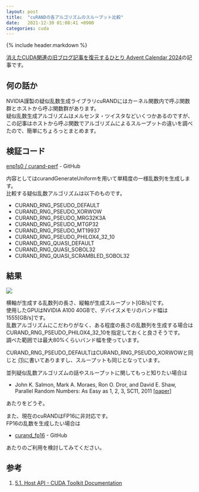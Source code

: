 ```yaml
---
layout: post
title:  "cuRANDの各アルゴリズムのスループット比較"
date:   2021-12-30 01:08:41 +0900
categories: cuda
---
```


{% include header.markdown %}

<a href="https://adventar.org/calendars/10896">消えたCUDA関連の旧ブログ記事を復元するひとり Advent Calendar 2024</a>の記事です。

<h2 id='a'>何の話か</h2>
<p>
NVIDIA謹製の疑似乱数生成ライブラリcuRANDにはカーネル関数内で呼ぶ関数群とホストから呼ぶ関数群があります。<br>
疑似乱数生成アルゴリズムはメルセンヌ・ツイスタなどいくつかあるのですが、この記事はホストから呼ぶ関数でアルゴリズムによるスループットの違いを調べたので、簡単にちょろっとまとめます。
</p>

<h2 id='b'>検証コード</h2>
<p>
<a href='https://github.com/enp1s0/curand-perf'>enp1s0 / curand-perf</a> - GitHub
</p>
<p>
内容としては<span class='code-range'>curandGenerateUniform</span>を用いて単精度の一様乱数列を生成します。<br>
比較する疑似乱数アルゴリズムは以下のものです。
</p>
<ul>
        <li>CURAND_RNG_PSEUDO_DEFAULT</li>
        <li>CURAND_RNG_PSEUDO_XORWOW</li>
        <li>CURAND_RNG_PSEUDO_MRG32K3A</li>
        <li>CURAND_RNG_PSEUDO_MTGP32</li>
        <li>CURAND_RNG_PSEUDO_MT19937</li>
        <li>CURAND_RNG_PSEUDO_PHILOX4_32_10</li>
        <li>CURAND_RNG_QUASI_DEFAULT</li>
        <li>CURAND_RNG_QUASI_SOBOL32</li>
        <li>CURAND_RNG_QUASI_SCRAMBLED_SOBOL32</li>
</ul>

<h2 id='c'>結果</h2>
<img src="{{site.baseurl}}/assets/images/curand-result.png">
<p>
横軸が生成する乱数列の長さ、縦軸が生成スループット[GB/s]です。<br>
使用したGPUはNVIDIA A100 40GBで、デバイスメモリのバンド幅は1555[GB/s]です。<br>
乱数アルゴリズムにこだわりがなく、ある程度の長さの乱数列を生成する場合は<span class='code-range'>CURAND_RNG_PSEUDO_PHILOX4_32_10</span>を指定しておくと良さそうです。<br>
調べた範囲では最大80%くらいバンド幅を使っています。
</p>
<p>
<span class='code-range'>CURAND_RNG_PSEUDO_DEFAULT</span>は<span class='code-range'>CURAND_RNG_PSEUDO_XORWOW</span>と同じと <a href='#ref1'>(1)</a>に書いてありますし、スループットも同じとなっています。
</p>
<p>
並列疑似乱数アルゴリズムの話やスループットに関してもっと知りたい場合は
<ul>
  <li>John K. Salmon, Mark A. Moraes, Ron O. Dror, and David E. Shaw, Parallel Random Numbers: As Easy as 1, 2, 3, SC11, 2011 [<a href='http://www.thesalmons.org/john/random123/papers/random123sc11.pdf'>paper</a>]</li>
</ul>
あたりをどうぞ。
</p>
<p>
また、現在のcuRANDはFP16に非対応です。<br>
FP16の乱数を生成したい場合は
<ul>
  <li><a href='https://github.com/enp1s0/curand_fp16'>curand_fp16</a> - GitHub</li>
</ul>
あたりのご利用を検討してみてください。
</p>

<h2 id='d'>参考</h2>
<ol>
  <li id='ref1'><a href='https://docs.nvidia.com/cuda/curand/group__HOST.html'>5.1. Host API - CUDA Toolkit Documentation</a></li>
</ol>
